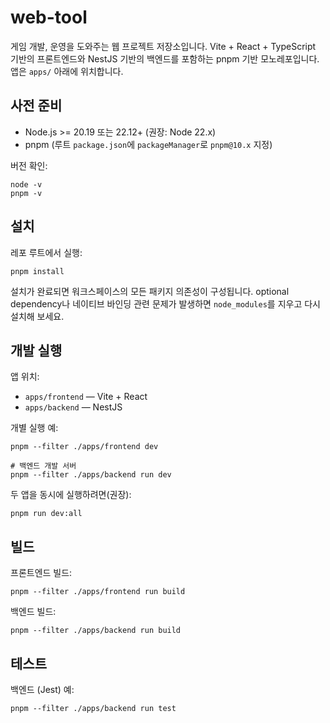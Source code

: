  # web-tool

게임 개발, 운영을 도와주는 웹 프로젝트 저장소입니다.
Vite + React + TypeScript 기반의 프론트엔드와 NestJS 기반의 백엔드를 포함하는 pnpm 기반 모노레포입니다. 앱은 `apps/` 아래에 위치합니다.

## 사전 준비

- Node.js >= 20.19 또는 22.12+ (권장: Node 22.x)
- pnpm (루트 `package.json`에 `packageManager`로 `pnpm@10.x` 지정)

버전 확인:

```
node -v
pnpm -v
```

## 설치

레포 루트에서 실행:

```
pnpm install
```

설치가 완료되면 워크스페이스의 모든 패키지 의존성이 구성됩니다. optional dependency나 네이티브 바인딩 관련 문제가 발생하면 `node_modules`를 지우고 다시 설치해 보세요.

## 개발 실행

앱 위치:

- `apps/frontend` — Vite + React
- `apps/backend` — NestJS

개별 실행 예:

```
pnpm --filter ./apps/frontend dev

# 백엔드 개발 서버
pnpm --filter ./apps/backend run dev
```

두 앱을 동시에 실행하려면(권장):

```
pnpm run dev:all
```

## 빌드

프론트엔드 빌드:

```
pnpm --filter ./apps/frontend run build
```

백엔드 빌드:

```
pnpm --filter ./apps/backend run build
```

## 테스트

백엔드 (Jest) 예:

```
pnpm --filter ./apps/backend run test
```